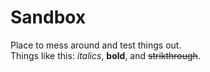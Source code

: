 # Sandbox
Place to mess around and test things out.
<br>Things like this:
*italics*, **bold**, and ~~strikthrough~~.
